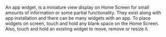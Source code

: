 An app widget, is a miniature view display on Home Screen for small
amounts of information or some partial functionality. They exist along
with app installation and there can be many widgets with an app. To place
widgets on screen, touch and hold any blank space on the Home Screen.
Also, touch and hold an existing widget to move, remove or resize it.
